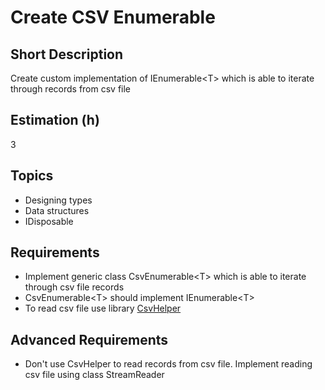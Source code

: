 # Create CSV Enumerable

## Short Description

Create custom implementation of IEnumerable\<T\> which is able to iterate through records from csv file

## Estimation (h)

3

## Topics

* Designing types
* Data structures
* IDisposable

## Requirements

* Implement generic class CsvEnumerable\<T\> which is able to iterate through csv file records
* CsvEnumerable\<T\> should implement IEnumerable\<T\>
* To read csv file use library [CsvHelper](https://joshclose.github.io/CsvHelper/)

## Advanced Requirements

* Don't use CsvHelper to read records from csv file. Implement reading csv file using class StreamReader
